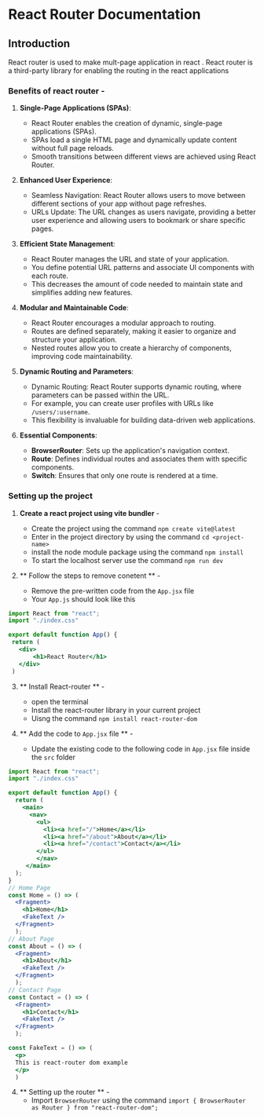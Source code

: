 # React Router Documentation

## Introduction

React router is used to make mult-page application in react . React router is a third-party library for enabling the routing in the react applications

### Benefits of react router -

1. **Single-Page Applications (SPAs)**:
   - React Router enables the creation of dynamic, single-page applications (SPAs).
   - SPAs load a single HTML page and dynamically update content without full page reloads.
   - Smooth transitions between different views are achieved using React Router.

2. **Enhanced User Experience**:
   - Seamless Navigation: React Router allows users to move between different sections of your app without page refreshes.
   - URLs Update: The URL changes as users navigate, providing a better user experience and allowing users to bookmark or share specific pages.

3. **Efficient State Management**:
   - React Router manages the URL and state of your application.
   - You define potential URL patterns and associate UI components with each route.
   - This decreases the amount of code needed to maintain state and simplifies adding new features.

4. **Modular and Maintainable Code**:
   - React Router encourages a modular approach to routing.
   - Routes are defined separately, making it easier to organize and structure your application.
   - Nested routes allow you to create a hierarchy of components, improving code maintainability.

5. **Dynamic Routing and Parameters**:
   - Dynamic Routing: React Router supports dynamic routing, where parameters can be passed within the URL.
   - For example, you can create user profiles with URLs like `/users/:username`.
   - This flexibility is invaluable for building data-driven web applications.

6. **Essential Components**:
   - **BrowserRouter**: Sets up the application's navigation context.
   - **Route**: Defines individual routes and associates them with specific components.
   - **Switch**: Ensures that only one route is rendered at a time.

### Setting up the project

1. **Create a react project using vite bundler** - 
    - Create the project using the command ` npm create vite@latest `
    - Enter in the project directory by using the command ` cd <project-name> `
    - install the node module package using the command ` npm install `
    - To start the localhost server use the command ` npm run dev `

2. ** Follow the steps to remove conetent ** -
    - Remove the pre-written code from the ` App.jsx ` file
    - Your `App.js` should look like this

 ```jsx
import React from "react";
import "./index.css"

export default function App() {
  return (
    <div>
        <h1>React Router</h1>
    </div>
  )
```

3. ** Install React-router ** - 
    - open the terminal 
    - Install the react-router library in your current project 
    - Uisng the command ` npm install react-router-dom `

4. ** Add the code to `App.jsx` file ** - 
    - Update the existing code to the following code in ` App.jsx ` file inside the ` src ` folder
```jsx
import React from "react";
import "./index.css"

export default function App() {
  return (
    <main>
      <nav>
        <ul>
          <li><a href="/">Home</a></li>
          <li><a href="/about">About</a></li>
          <li><a href="/contact">Contact</a></li>
        </ul>
        </nav>
     </main>
  );
}
// Home Page
const Home = () => (
  <Fragment>
    <h1>Home</h1>
    <FakeText />
  </Fragment>
  );
// About Page
const About = () => (
  <Fragment>
    <h1>About</h1>
    <FakeText />
  </Fragment>
  );
// Contact Page
const Contact = () => (
  <Fragment>
    <h1>Contact</h1>
    <FakeText />
  </Fragment>
  );

const FakeText = () => (
  <p>
  This is react-router dom example
  </p>
  )
```
4. ** Setting up the router ** - 
    - Import `BrowserRouter` using the command `import { BrowserRouter as Router } from "react-router-dom";`
